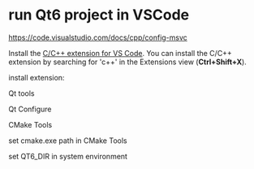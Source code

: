 # run Qt6 project in VSCode

https://code.visualstudio.com/docs/cpp/config-msvc

Install the [C/C++ extension for VS Code](https://marketplace.visualstudio.com/items?itemName=ms-vscode.cpptools). You can install the C/C++ extension by searching for 'c++' in the Extensions view (**Ctrl+Shift+X**).


install extension:

Qt tools

Qt Configure

CMake Tools

set cmake.exe path in CMake Tools

set QT6_DIR in system environment
